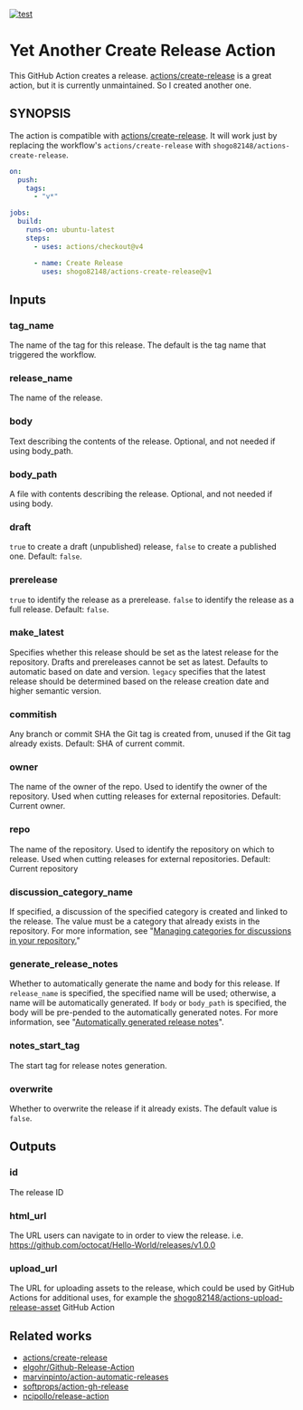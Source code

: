 [![test](https://github.com/shogo82148/actions-create-release/actions/workflows/test.yml/badge.svg)](https://github.com/shogo82148/actions-create-release/actions/workflows/test.yml)

# Yet Another Create Release Action

This GitHub Action creates a release.
[actions/create-release] is a great action, but it is currently unmaintained.
So I created another one.

## SYNOPSIS

The action is compatible with [actions/create-release].
It will work just by replacing the workflow's `actions/create-release` with `shogo82148/actions-create-release`.

```yaml
on:
  push:
    tags:
      - "v*"

jobs:
  build:
    runs-on: ubuntu-latest
    steps:
      - uses: actions/checkout@v4

      - name: Create Release
        uses: shogo82148/actions-create-release@v1
```

## Inputs

### tag_name

The name of the tag for this release.
The default is the tag name that triggered the workflow.

### release_name

The name of the release.

### body

Text describing the contents of the release. Optional, and not needed if using body_path.

### body_path

A file with contents describing the release. Optional, and not needed if using body.

### draft

`true` to create a draft (unpublished) release, `false` to create a published one. Default: `false`.

### prerelease

`true` to identify the release as a prerelease. `false` to identify the release as a full release. Default: `false`.

### make_latest

Specifies whether this release should be set as the
latest release for the repository. Drafts and prereleases cannot
be set as latest. Defaults to automatic based on date and version.
`legacy` specifies that the latest release should be determined
based on the release creation date and higher semantic version.

### commitish

Any branch or commit SHA the Git tag is created from, unused if the Git tag already exists. Default: SHA of current commit.

### owner

The name of the owner of the repo. Used to identify the owner of the repository. Used when cutting releases for external repositories. Default: Current owner.

### repo

The name of the repository. Used to identify the repository on which to release. Used when cutting releases for external repositories. Default: Current repository

### discussion_category_name

If specified, a discussion of the specified category is created and linked to the release.
The value must be a category that already exists in the repository.
For more information, see "[Managing categories for discussions in your repository.](https://docs.github.com/en/discussions/managing-discussions-for-your-community/managing-categories-for-discussions-in-your-repository)"

### generate_release_notes

Whether to automatically generate the name and body for this release.
If `release_name` is specified, the specified name will be used;
otherwise, a name will be automatically generated. If `body` or `body_path` is specified,
the body will be pre-pended to the automatically generated notes.
For more information, see "[Automatically generated release notes](https://docs.github.com/en/repositories/releasing-projects-on-github/automatically-generated-release-notes)".

### notes_start_tag

The start tag for release notes generation.

### overwrite

Whether to overwrite the release if it already exists.
The default value is `false`.

## Outputs

### id

The release ID

### html_url

The URL users can navigate to in order to view the release. i.e. https://github.com/octocat/Hello-World/releases/v1.0.0

### upload_url

The URL for uploading assets to the release, which could be used by GitHub Actions for additional uses, for example the [shogo82148/actions-upload-release-asset](https://github.com/shogo82148/actions-upload-release-asset) GitHub Action

## Related works

- [actions/create-release]
- [elgohr/Github-Release-Action]
- [marvinpinto/action-automatic-releases]
- [softprops/action-gh-release]
- [ncipollo/release-action]

[actions/create-release]: https://github.com/actions/create-release
[elgohr/github-release-action]: https://github.com/elgohr/Github-Release-Action
[marvinpinto/action-automatic-releases]: https://github.com/marvinpinto/action-automatic-releases
[softprops/action-gh-release]: https://github.com/marvinpinto/action-automatic-releases
[ncipollo/release-action]: https://github.com/ncipollo/release-action
